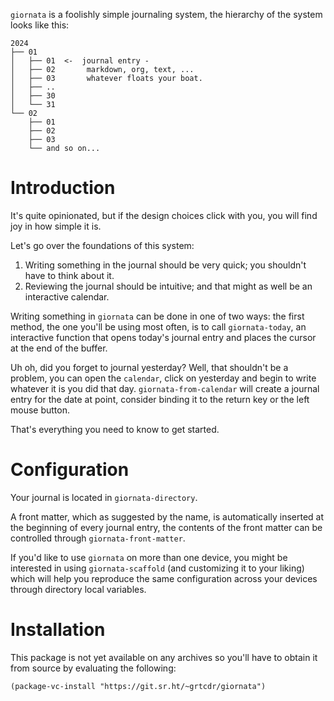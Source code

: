 `giornata` is a foolishly simple journaling system, the hierarchy of the system
looks like this:

    2024
    ├── 01
    │   ├── 01  <-  journal entry -
    │   ├── 02       markdown, org, text, ...
    │   ├── 03       whatever floats your boat.
    │   ├── ..
    │   ├── 30
    │   └── 31
    └── 02
        ├── 01
        ├── 02
        ├── 03
        └── and so on...

# Introduction

It's quite opinionated, but if the design choices click with you, you will find
joy in how simple it is.

Let's go over the foundations of this system:
1. Writing something in the journal should be very quick; you shouldn't have to
   think about it.
2. Reviewing the journal should be intuitive; and that might as well be an
   interactive calendar.

Writing something in `giornata` can be done in one of two ways: the first
method, the one you'll be using most often, is to call `giornata-today`, an
interactive function that opens today's journal entry and places the cursor at
the end of the buffer.

Uh oh, did you forget to journal yesterday? Well, that shouldn't be a problem,
you can open the `calendar`, click on yesterday and begin to write whatever it
is you did that day. `giornata-from-calendar` will create a journal entry for
the date at point, consider binding it to the return key or the left mouse
button.

That's everything you need to know to get started.

# Configuration

Your journal is located in `giornata-directory`.

A front matter, which as suggested by the name, is automatically inserted at the
beginning of every journal entry, the contents of the front matter can be
controlled through `giornata-front-matter`.

If you'd like to use `giornata` on more than one device, you might be interested
in using `giornata-scaffold` (and customizing it to your liking) which will help
you reproduce the same configuration across your devices through directory local
variables.

# Installation

This package is not yet available on any archives so you'll have to obtain it
from source by evaluating the following:

    (package-vc-install "https://git.sr.ht/~grtcdr/giornata")
